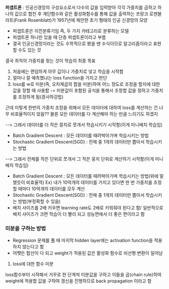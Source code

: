 
**퍼셉트론** : 인공신경망의 구성요소로서 다수의 값을 입력받아 각각 가중치를 곱하고 하나의 값으로 합친 후 계단함수와 같은 활성화함수를 통해 값을 출력하는 프랑크 로젠블라트(Frank Rosenblatt)가 1957년에 제안한 초기 형태의 인공 신경망의 모양
- 퍼셉트론은 이진분류기임 즉, 두 가지 카테고리로 분류하는 모델
- 퍼셉트론 하나만 있을 때 단층 퍼셉트론이라고 부름
- 결국 인공신경망이라는 것도 수학적으로 봤을 땐 수식이므로 알고리즘이라고 표현할 수도 있는 것

결국 최적의 가중치를 찾는 것이 학습의 최종 목표
1. 처음에는 랜덤하게 아무 값이나 가중치로 넣고 학습을 시작함
2. 얼마나 잘 예측했냐는 loss function을 가지고 판단
3. loss를 w로 미분(즉, 오차제곱의 합을 미분)하여 어느 정도로 조정을 할지에 대한 값을 정할 때 사용함 -> 미분값이 포함된 공식을 통해서 조정할 값을 정하고 가중치를 조정하게 됨(경사하강법)

근데 이렇게 한번의 가중치 조정을 위해서 모든 데이터에 대하여 loss를 계산하는 건 너무 비효율적이지 않음?? 물론 모든 데이터를 다 계산해야 하는 만큼 느리기도 하겠지

--> 그래서 데이터를 더 작은 뭉치로 쪼개서 학습시키기 시작함(이게 미니배치 학습임)
- Batch Gradient Descent : 모든 데이터를 때려박아가며 학습시키는 방법
- Stochastic Gradient Descent(SGD) : 전체 중 1개의 데이터만 뽑아서 학습시키는 방법

--> 그래서 전체를 작은 단위로 쪼개서 그 작은 뭉치 단위로 계산하기 시작함(이게 미니배치 학습임)

- Batch Gradient Descent : 모든 데이터를 때려박아가며 학습시키는 방법(위에 말했듯이 비효율적)
Ex) 내가 10억개의 데이터를 가지고 있다면 한 번 가중치를 조정할 때마다 10억개의 데이터를 모두 계산
- Stochastic Gradient Descent(SGD) : 전체 중 1개의 데이터만 뽑아서 학습시키는 방법(부정확할 수 있음)
- 배치 사이즈를 2배 키우면 learning rate도 2배로 키워줘야 된다고 함/ 일반적으로 배치 사이즈가 크면 학습이 더 빨리 되고 성능면에서 더 좋은 편이라고 함


### 미분을 구하는 방법
- Regression 문제를 풀 때 마지막 hidden layer에는 activation function을 적용하지 않는다고 함
- 어쨋든 합산이 다 되고 weight가 적용된 값은 활성화 함수로 비선형 변환이 일어남
1. loss에 대한 함수 미분

loss함수부터 시작해서 거꾸로 한 단계씩 미분값을 구하고 이들을 곱(chain rule)하여 weight에 적용할 값을 구하여 갱신을 진행하므로 back propagation 이라고 함


